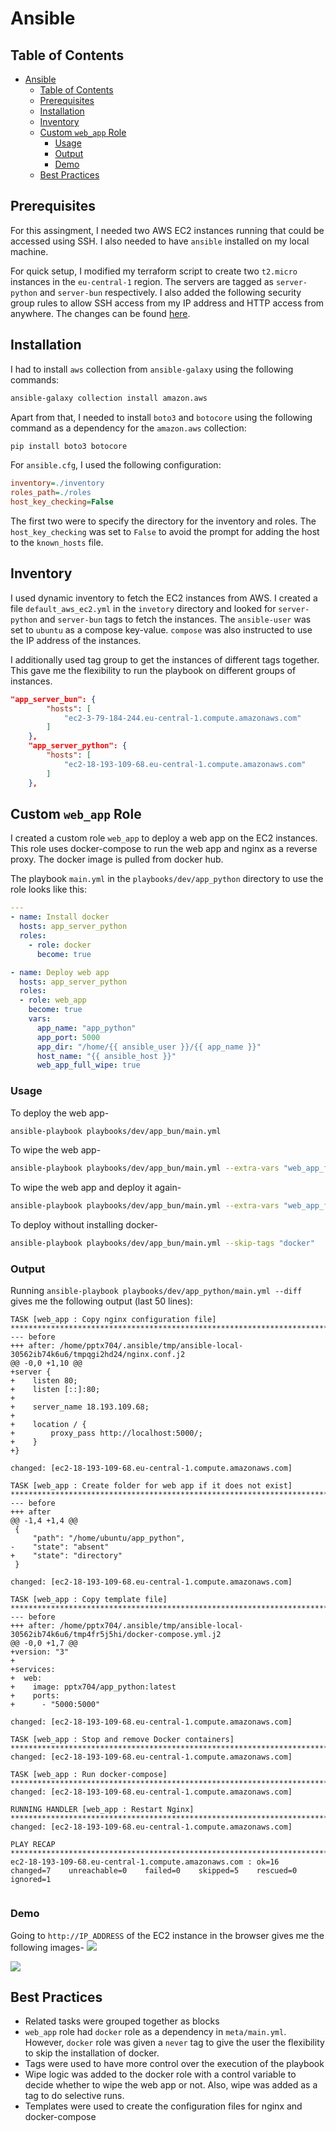 # Ansible

## Table of Contents

- [Ansible](#ansible)
  - [Table of Contents](#table-of-contents)
  - [Prerequisites](#prerequisites)
  - [Installation](#installation)
  - [Inventory](#inventory)
  - [Custom `web_app` Role](#custom-web_app-role)
    - [Usage](#usage)
    - [Output](#output)
    - [Demo](#demo)
  - [Best Practices](#best-practices)

## Prerequisites

For this assingment, I needed two AWS EC2 instances running that could be accessed using SSH. I also needed to have `ansible` installed on my local machine.

For quick setup, I modified my terraform script to create two `t2.micro` instances in the `eu-central-1` region. The servers are tagged as `server-python` and `server-bun` respectively. I also added the following security group rules to allow SSH access from my IP address and HTTP access from anywhere. The changes can be found [here](../terraform/aws.tf).

## Installation

I had to install `aws` collection from `ansible-galaxy` using the following commands:

```bash
ansible-galaxy collection install amazon.aws
```

Apart from that, I needed to install `boto3` and `botocore` using the following command as a dependency for the `amazon.aws` collection:

```bash
pip install boto3 botocore
```

For `ansible.cfg`, I used the following configuration:

```ini
inventory=./inventory
roles_path=./roles
host_key_checking=False
```

The first two were to specify the directory for the inventory and roles. The `host_key_checking` was set to `False` to avoid the prompt for adding the host to the `known_hosts` file.

## Inventory

I used dynamic inventory to fetch the EC2 instances from AWS. I created a file `default_aws_ec2.yml` in the `invetory` directory and looked for `server-python` and `server-bun` tags to fetch the instances. The `ansible-user` was set to `ubuntu` as a compose key-value. `compose` was also instructed to use the IP address of the instances.

I additionally used tag group to get the instances of different tags together. This gave me the flexibility to run the playbook on different groups of instances.

```json
"app_server_bun": {
        "hosts": [
            "ec2-3-79-184-244.eu-central-1.compute.amazonaws.com"
        ]
    },
    "app_server_python": {
        "hosts": [
            "ec2-18-193-109-68.eu-central-1.compute.amazonaws.com"
        ]
    },
```

## Custom `web_app` Role

I created a custom role `web_app` to deploy a web app on the EC2 instances. This role uses docker-compose to run the web app and nginx as a reverse proxy. The docker image is pulled from docker hub.

The playbook `main.yml` in the `playbooks/dev/app_python` directory to use the role looks like this:

```yaml
---
- name: Install docker
  hosts: app_server_python
  roles:
    - role: docker
      become: true

- name: Deploy web app
  hosts: app_server_python
  roles: 
  - role: web_app
    become: true
    vars:
      app_name: "app_python"
      app_port: 5000
      app_dir: "/home/{{ ansible_user }}/{{ app_name }}"
      host_name: "{{ ansible_host }}"
      web_app_full_wipe: true

```

### Usage

To deploy the web app-

```bash
ansible-playbook playbooks/dev/app_bun/main.yml
```

To wipe the web app-

```bash
ansible-playbook playbooks/dev/app_bun/main.yml --extra-vars "web_app_full_wipe=true" --tags "wipe"
```

To wipe the web app and deploy it again-

```bash
ansible-playbook playbooks/dev/app_bun/main.yml --extra-vars "web_app_full_wipe=true"
```

To deploy without installing docker-

```bash
ansible-playbook playbooks/dev/app_bun/main.yml --skip-tags "docker"
```

### Output

Running `ansible-playbook playbooks/dev/app_python/main.yml --diff` gives me the following output (last 50 lines):

```ansible
TASK [web_app : Copy nginx configuration file] ********************************************************************************************************************************************************************
--- before
+++ after: /home/pptx704/.ansible/tmp/ansible-local-30562ib74k6u6/tmpqgi2hd24/nginx.conf.j2
@@ -0,0 +1,10 @@
+server {
+    listen 80;
+    listen [::]:80;
+
+    server_name 18.193.109.68;
+
+    location / {
+        proxy_pass http://localhost:5000/;
+    }
+}

changed: [ec2-18-193-109-68.eu-central-1.compute.amazonaws.com]

TASK [web_app : Create folder for web app if it does not exist] ***************************************************************************************************************************************************
--- before
+++ after
@@ -1,4 +1,4 @@
 {
     "path": "/home/ubuntu/app_python",
-    "state": "absent"
+    "state": "directory"
 }

changed: [ec2-18-193-109-68.eu-central-1.compute.amazonaws.com]

TASK [web_app : Copy template file] *******************************************************************************************************************************************************************************
--- before
+++ after: /home/pptx704/.ansible/tmp/ansible-local-30562ib74k6u6/tmp4fr5j5hi/docker-compose.yml.j2
@@ -0,0 +1,7 @@
+version: "3"
+
+services:
+  web:
+    image: pptx704/app_python:latest
+    ports:
+      - "5000:5000"

changed: [ec2-18-193-109-68.eu-central-1.compute.amazonaws.com]

TASK [web_app : Stop and remove Docker containers] ****************************************************************************************************************************************************************
changed: [ec2-18-193-109-68.eu-central-1.compute.amazonaws.com]

TASK [web_app : Run docker-compose] *******************************************************************************************************************************************************************************
changed: [ec2-18-193-109-68.eu-central-1.compute.amazonaws.com]

RUNNING HANDLER [web_app : Restart Nginx] *************************************************************************************************************************************************************************
changed: [ec2-18-193-109-68.eu-central-1.compute.amazonaws.com]

PLAY RECAP ********************************************************************************************************************************************************************************************************
ec2-18-193-109-68.eu-central-1.compute.amazonaws.com : ok=16   changed=7    unreachable=0    failed=0    skipped=5    rescued=0    ignored=1   


```

### Demo

Going to `http://IP_ADDRESS` of the EC2 instance in the browser gives me the following images-
![](https://i.postimg.cc/26hbxVpK/image.png)

![](https://i.postimg.cc/yYVgF1LL/image.png)


## Best Practices

- Related tasks were grouped together as blocks
- `web_app` role had `docker` role as a dependency in `meta/main.yml`. However, `docker` role was given a `never` tag to give the user the flexibility to skip the installation of docker.
- Tags were used to have more control over the execution of the playbook
- Wipe logic was added to the docker role with a control variable to decide whether to wipe the web app or not. Also, wipe was added as a tag to do selective runs.
- Templates were used to create the configuration files for nginx and docker-compose
